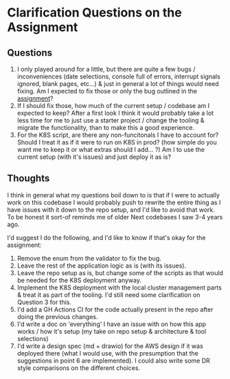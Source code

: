 # Clarification Questions on the Assignment

## Questions

1. I only played around for a little, but there are quite a few bugs / inconveniences (date selections, console full of errors, interrupt signals ignored, blank pages, etc...) & just in general a lot of things would need fixing. Am I expected to fix those or only the bug outlined in the [assignment](/docs/assignment.md)?
2. If I should fix those, how much of the current setup / codebase am I expected to keep? After a first look I think it would probably take a lot less time for me to just use a starter project / change the tooling & migrate the functionality, than to make this a good experience.
3. For the K8S script, are there any non-funcitonals I have to account for? Should I treat it as if it were to run on K8S in prod? (how simple do you want me to keep it or what extras should I add... ?) Am I to use the current setup (with it's issues) and just deploy it as is?

## Thoughts

I think in general what my questions boil down to is that if I were to actually work on this codebase I would probably push to rewrite the entire thing as I have issues with it down to the repo setup, and I'd like to avoid that work. To be honest it sort-of reminds me of older Next codebases I saw 3-4 years ago.

I'd suggest I do the following, and I'd like to know if that's okay for the assignment:

1. Remove the enum from the validator to fix the bug.
2. Leave the rest of the application logic as is (with its issues).
3. Leave the repo setup as is, but change some of the scripts as that would be needed for the K8S deployment anyway.
4. Implement the K8S deployment with the local cluster management parts & treat it as part of the tooling. I'd still need some clarification on Question 3 for this.
5. I'd add a GH Actions CI for the code actually present in the repo after doing the previous changes.
6. I'd write a doc on 'everything' I have an issue with on how this app works / how it's setup (my take on repo setup & architecture & tool selections)
7. I'd write a design spec (md + drawio) for the AWS design if it was deployed there (what I would use, with the presumption that the suggestions in point 6 are implemented). I could also write some DR style comparisons on the different choices.
